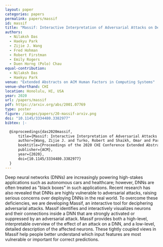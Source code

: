 ```yaml
---
layout: paper
categories: papers
permalink: papers/massif
id: massif
title: "Massif: Interactive Interpretation of Adversarial Attacks on Deep Learning"
authors:
  - Nilaksh Das
  - Haekyu Park
  - Zijie J. Wang
  - Fred Hohman
  - Robert Firstman
  - Emily Rogers
  - Duen Horng (Polo) Chau
equal-contribution:
  - Nilaksh Das
  - Haekyu Park
venue: "Extended Abstracts on ACM Human Factors in Computing Systems"
venue-shorthand: CHI
location: Honolulu, HI, USA
year: 2020
url: /papers/massif
pdf: https://arxiv.org/abs/2001.07769
type: poster
figure: /images/papers/20-massif-arxiv.png
doi: "10.1145/3334480.3382977"
bibtex: |-

  @inproceedings{das2020massif,
      title={Massif: Interactive Interpretation of Adversarial Attacks on Deep Learning},
      author={Wang, Zijie J. and Turko, Robert and Shaikh, Omar and Park, Haekyu and Das, Nilaksh and Hohman, Fred and Kahng, Minsuk and Chau, Duen Horng (Polo)},
      booktitle={Proceedings of the 2020 CHI Conference Extended Abstracts on Human Factors in Computing Systems},
      publisher={ACM},
      year={2020},
      doi={10.1145/3334480.3382977}
  }
---
```


Deep neural networks (DNNs) are increasingly powering high-stakes applications such as autonomous cars and healthcare; however, DNNs are often treated as "black boxes" in such applications.
Recent research has also revealed that DNNs are highly vulnerable to adversarial attacks, raising serious concerns over deploying DNNs in the real world.
To overcome these deficiencies, we are developing Massif, an interactive tool for deciphering adversarial attacks.
Massif identifies and interactively visualizes neurons and their connections inside a DNN that are strongly activated or suppressed by an adversarial attack.
Massif provides both a high-level, interpretable overview of the effect of an attack on a DNN, and a low-level, detailed description of the affected neurons. 
These tightly coupled views in Massif help people better understand which input features are most vulnerable or important for correct predictions.
